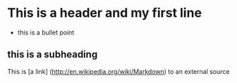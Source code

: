 # This is a header and my first line
- this is a bullet point
## this is a subheading

This is [a link] (http://en.wikipedia.org/wiki/Markdown) to an external source
